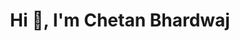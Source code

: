 <h1 align="center"> Hi 👋, I'm Chetan Bhardwaj </h1>


<!-- <p align="left"> <img src="https://komarev.com/ghpvc/?username=chetanbhardwaj6411&label=Profile%20views&color=0e75b6&style=flat" alt="chetanbhardwaj6411" /> </p> -->



<!-- <p align="left"> <img src="https://komarev.com/ghpvc/?username=chetanbhardwaj6411&label=Profile%20views&color=0e75b6&style=flat" alt="chetanbhardwaj6411" /> </p> -->

<!-- <p align="left"> <a href="https://github.com/ryo-ma/github-profile-trophy"><img src="https://github-profile-trophy.vercel.app/?username=chetanbhardwaj6411" alt="chetanbhardwaj6411" /></a> </p> -->



<!-- <h3 align="left"> Connect with me: </h3>
<p align="left">
  <a href="https://instagram.com/chetan_bhardwaj12" target="blank"><img align="center" src="https://raw.githubusercontent.com/rahuldkjain/github-profile-readme-generator/master/src/images/icons/Social/instagram.svg" alt="chetan_bhardwaj12" height="30" width="40" /></a>
  <a href="https://codeforces.com/profile/chetanbhardwaj" target="blank"><img align="center" src="https://raw.githubusercontent.com/rahuldkjain/github-profile-readme-generator/master/src/images/icons/Social/codeforces.svg" alt="chetanbhardwaj" height="30" width="40" /></a>
  <a href="https://www.leetcode.com/chetan_bhardwaj01" target="blank"><img align="center" src="https://raw.githubusercontent.com/rahuldkjain/github-profile-readme-generator/master/src/images/icons/Social/leet-code.svg" alt="chetan_bhardwaj01" height="30" width="40" /></a>
  <a href="https://www.codechef.com/users/chetan_012" target="blank"><img align="center" src="https://cdn.jsdelivr.net/npm/simple-icons@3.1.0/icons/codechef.svg" alt="chetan_012" height="30" width="40" /></a>
  <a href="https://www.hackerrank.com/coolchet2002" target="blank"><img align="center" src="https://raw.githubusercontent.com/rahuldkjain/github-profile-readme-generator/master/src/images/icons/Social/hackerrank.svg" alt="coolchet2002" height="30" width="40" /></a>
</p> -->



<!-- <h3 align="left">Languages and Tools:</h3>
<p align="left"> 
  <a href="https://aws.amazon.com" target="_blank" rel="noreferrer"> <img src="https://raw.githubusercontent.com/devicons/devicon/master/icons/amazonwebservices/amazonwebservices-original-wordmark.svg" alt="aws" width="40" height="40"/> </a> 
  <a href="https://www.cprogramming.com/" target="_blank" rel="noreferrer"> <img src="https://raw.githubusercontent.com/devicons/devicon/master/icons/c/c-original.svg" alt="c" width="40" height="40"/> </a> 
  <a href="https://www.w3schools.com/cpp/" target="_blank" rel="noreferrer"> <img src="https://raw.githubusercontent.com/devicons/devicon/master/icons/cplusplus/cplusplus-original.svg" alt="cplusplus" width="40" height="40"/> </a> 
  <a href="https://www.w3schools.com/css/" target="_blank" rel="noreferrer"> <img src="https://raw.githubusercontent.com/devicons/devicon/master/icons/css3/css3-original-wordmark.svg" alt="css3" width="40" height="40"/> </a> 
  <a href="https://golang.org" target="_blank" rel="noreferrer"> <img src="https://raw.githubusercontent.com/devicons/devicon/master/icons/go/go-original.svg" alt="go" width="40" height="40"/> </a> 
  <a href="https://www.w3.org/html/" target="_blank" rel="noreferrer"> <img src="https://raw.githubusercontent.com/devicons/devicon/master/icons/html5/html5-original-wordmark.svg" alt="html5" width="40" height="40"/> </a> 
  <a href="https://www.java.com" target="_blank" rel="noreferrer"> <img src="https://raw.githubusercontent.com/devicons/devicon/master/icons/java/java-original.svg" alt="java" width="40" height="40"/> </a> 
  <a href="https://www.mysql.com/" target="_blank" rel="noreferrer"> <img src="https://raw.githubusercontent.com/devicons/devicon/master/icons/mysql/mysql-original-wordmark.svg" alt="mysql" width="40" height="40"/> </a> 
</p> -->



<!-- <p> <img align="center" src="https://github-readme-stats.vercel.app/api?username=chetanbhardwaj6411&count_private=true&show_icons=true&theme=radical&locale=en&hide=stars,prs,issues" alt="chetanbhardwaj6411" /> </p> -->

<!-- <p> <img align="center" src="https://github-readme-stats.vercel.app/api/top-langs?username=chetanbhardwaj6411&show_icons=true&theme=radical&locale=en&layout=compact" alt="chetanbhardwaj6411" /> </p> -->

<!-- <p> <img align="center" width="500px" src="https://github-readme-streak-stats.herokuapp.com/?user=ChetanBhardwaj6411&theme=dark" alt="ChetanBhardwaj6411" /> </p> -->





<!--

**ChetanBhardwaj6411/ChetanBhardwaj6411** is a ✨ _special_ ✨ repository because its `README.md` (this file) appears on your GitHub profile.

Here are some ideas to get you started:

- 🔭 I’m currently working on ...
- 🌱 I’m currently learning ...
- 👯 I’m looking to collaborate on ...
- 🤔 I’m looking for help with ...
- 💬 Ask me about ...
- 📫 How to reach me: ...
- 😄 Pronouns: ...
- ⚡ Fun fact: ...

-->
